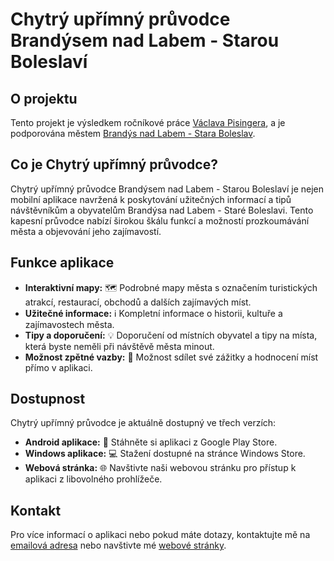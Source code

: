 # Chytrý upřímný průvodce Brandýsem nad Labem - Starou Boleslaví

## O projektu

Tento projekt je výsledkem ročníkové práce [Václava Pisingera](https://www.instagram.com/vaclavpisinger/), a je podporována městem [Brandýs nad Labem - Stara Boleslav](https://www.brandysko.cz/).

## Co je Chytrý upřímný průvodce?

Chytrý upřímný průvodce Brandýsem nad Labem - Starou Boleslaví je nejen mobilní aplikace navržená k poskytování užitečných informací a tipů návštěvníkům a obyvatelům Brandýsa nad Labem - Staré Boleslavi. Tento kapesní průvodce nabízí širokou škálu funkcí a možností prozkoumávání města a objevování jeho zajímavostí.

## Funkce aplikace

- **Interaktivní mapy:** 🗺️ Podrobné mapy města s označením turistických atrakcí, restaurací, obchodů a dalších zajímavých míst.
- **Užitečné informace:** ℹ️ Kompletní informace o historii, kultuře a zajímavostech města.
- **Tipy a doporučení:** 💡 Doporučení od místních obyvatel a tipy na místa, která byste neměli při návštěvě města minout.
- **Možnost zpětné vazby:** 📝 Možnost sdílet své zážitky a hodnocení míst přímo v aplikaci.

## Dostupnost

Chytrý upřímný průvodce je aktuálně dostupný ve třech verzích:

- **Android aplikace:** 📱 Stáhněte si aplikaci z Google Play Store.
- **Windows aplikace:** 💻 Stažení dostupné na stránce Windows Store.
- **Webová stránka:** 🌐 Navštivte naši webovou stránku pro přístup k aplikaci z libovolného prohlížeče.

## Kontakt

Pro více informací o aplikaci nebo pokud máte dotazy, kontaktujte mě na [emailová adresa](mailto:vpi@outlook.cz) nebo navštivte mé [webové stránky](https://vaclavpi.github.io/).